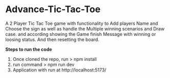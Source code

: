 # Advance-Tic-Tac-Toe
A 2 Player Tic Tac Toe game with functionality to Add players Name and Choose the sign as well as handle the Multiple winning scenarios and Draw case. and according showing the Game finish Message with winning or loosing status. And then resetting the board.

**Steps to run the code**
1) Once cloned the repo, run > npm install
2) run command > npm run dev
3) Application with run at http://localhost:5173/
